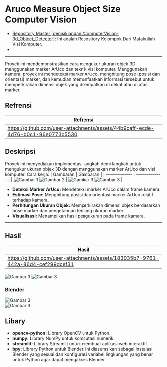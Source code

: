 # Aruco Measure Object Size Computer Vision
*   [Repository Master [denisikiandani/ComputerVision-3d_Object_Detector]](https://github.com/denisikiandani/ComputerVision-3d_Object_Detector.git): Ini adalah Repository Kelompok Dari Matakuliah Visi Komputer.
*   
---
 
Proyek ini mendemonstrasikan cara mengukur ukuran objek 3D menggunakan marker ArUco dan teknik visi komputer.  Menggunakan kamera, proyek ini mendeteksi marker ArUco, menghitung pose (posisi dan orientasi) marker, dan kemudian memanfaatkan informasi tersebut untuk memperkirakan dimensi objek yang ditempatkan di dekat atau di atas marker.

## Refrensi

| Refrensi        | 
| ------------- | 
| https://github.com/user-attachments/assets/44b9caff-ecde-4d76-b0c1-96e0773c5530 |  



## Deskripsi
Proyek ini menyediakan implementasi langkah demi langkah untuk mengukur ukuran objek 3D dengan menggunakan marker ArUco dan visi komputer. Cara kerja:
| Gambaran        | Gambaran        |
| ------------- | ------------- |
| ![Gambar 1](image/Figure%206.png) ![Gambar 2](image/Figure%2010.png) | ![Gambar 3](image/Picture1.png) ![Gambar 3](image/Picture2.jpg)  |
*   **Deteksi Marker ArUco:** Mendeteksi marker ArUco dalam frame kamera.
*   **Estimasi Pose:** Menghitung posisi dan orientasi marker ArUco relatif terhadap kamera.
*   **Perhitungan Ukuran Objek:** Memperkirakan dimensi objek berdasarkan pose marker dan pengetahuan tentang ukuran marker.
*   **Visualisasi:** Menampilkan hasil pengukuran pada frame kamera.

---
## Hasil
| Hasil        | 
| ------------- | 
| https://github.com/user-attachments/assets/183035b7-9761-442a-86d4-cef299dcef31 |  

![Gambar 3](image/Picture14.png) ![Gambar 3](image/Picture15.png)

### Blender
![Gambar 3](image/Picture8.png)  
![Gambar 3](image/Picture9.png)  

## Libary 
*   **opencv-python:** Library OpenCV untuk Python.
*   **numpy:** Library NumPy untuk komputasi numerik.
*   **streamlit:** Library Streamlit untuk membuat aplikasi web interaktif.
*   **bpy:** Library Python untuk Blender. Ini diasumsikan sebagai instalasi Blender yang sesuai dan konfigurasi variabel lingkungan yang benar untuk Python agar dapat mengakses Blender.

